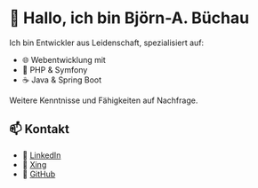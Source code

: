 # 👋 Hallo, ich bin Björn-A. Büchau

Ich bin Entwickler aus Leidenschaft, spezialisiert auf:

- 🌐 Webentwicklung mit
- 🐘 PHP & Symfony
- ☕ Java & Spring Boot

Weitere Kenntnisse und Fähigkeiten auf Nachfrage.

## 📫 Kontakt
- 💼 [LinkedIn](https://www.linkedin.com/in/bj%C3%B6rn-a-b%C3%BCchau-39ba3524a/)
- 💼 [Xing](https://www.xing.com/profile/bjoernalexander_buechau/web_profiles/)
- 🐙 [GitHub](https://github.com/BjBue)
